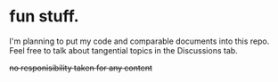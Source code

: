 # fun stuff.

I'm planning to put my code and comparable documents into this repo.  
Feel free to talk about tangential topics in the Discussions tab.

~~no responisibility taken for any content~~
